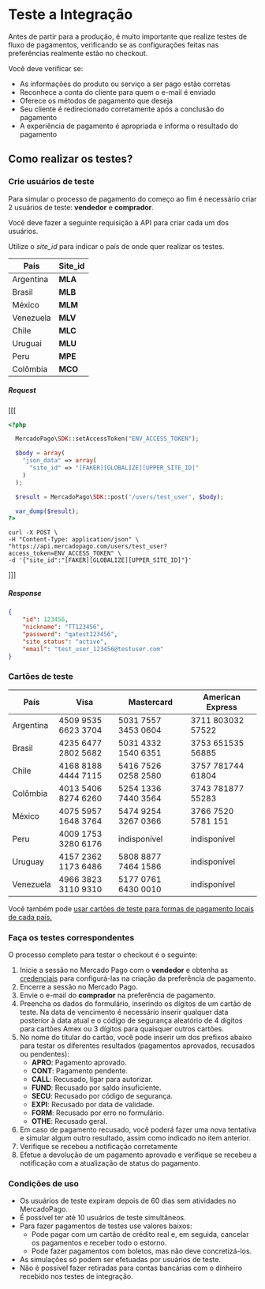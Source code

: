 # Teste a Integração

Antes de partir para a produção, é muito importante que realize testes de fluxo de pagamentos, verificando se as configurações feitas nas preferências realmente estão no checkout.

Você deve verificar se:
+ As informações do produto ou serviço a ser pago estão corretas
+ Reconhece a conta do cliente para quem o e-mail é enviado
+ Oferece os métodos de pagamento que deseja
+	Seu cliente é redirecionado corretamente após a conclusão do pagamento
+ A experiência de pagamento é apropriada e informa o resultado do pagamento


## Como realizar os testes?

### Crie usuários de teste

Para simular o processo de pagamento do começo ao fim é necessário criar 2 usuários de teste: **vendedor** e **comprador**.

Você deve fazer a seguinte requisição à API para criar cada um dos usuários.

Utilize o *site_id* para indicar o país de onde quer realizar os testes.

| Pais  | Site_id |
| ---- 	| ----- |
| Argentina | **MLA** |
| Brasil  | **MLB** |
| México  | **MLM** |
| Venezuela | **MLV** |
| Chile | **MLC** |
| Uruguai | **MLU** |
| Peru  | **MPE** |
| Colômbia  | **MCO**|

##### _Request_
[[[
```php
<?php

  MercadoPago\SDK::setAccessToken("ENV_ACCESS_TOKEN");

  $body = array(
    "json_data" => array(
      "site_id" => "[FAKER][GLOBALIZE][UPPER_SITE_ID]"
    )
  );

  $result = MercadoPago\SDK::post('/users/test_user', $body);

  var_dump($result);
?>
```
```curl
curl -X POST \
-H "Content-Type: application/json" \
"https://api.mercadopago.com/users/test_user?access_token=ENV_ACCESS_TOKEN" \
-d '{"site_id":"[FAKER][GLOBALIZE][UPPER_SITE_ID]"}'
```
]]]
##### _Response_
```json
{
    "id": 123456,
    "nickname": "TT123456",
    "password": "qatest123456",
    "site_status": "active",
    "email": "test_user_123456@testuser.com"
}
```

### Cartões de teste


| País       | Visa                | Mastercard          | American Express  |
| ---------- | ------------------- | ------------------- | ----------------- |
| Argentina  | 4509 9535 6623 3704 | 5031 7557 3453 0604 | 3711 803032 57522 |
| Brasil     | 4235 6477 2802 5682 | 5031 4332 1540 6351 | 3753 651535 56885 |
| Chile      | 4168 8188 4444 7115 | 5416 7526 0258 2580 | 3757 781744 61804 |
| Colômbia   | 4013 5406 8274 6260 | 5254 1336 7440 3564 | 3743 781877 55283 |
| México     | 4075 5957 1648 3764 | 5474 9254 3267 0366 | 3766 7520 5781 151      |
| Peru       | 4009 1753 3280 6176 | indisponível        | indisponível      |
| Uruguay  	 | 4157 2362 1173 6486 |5808 8877 7464 1586  | indisponível      |
| Venezuela  | 4966 3823 3110 9310 | 5177 0761 6430 0010 | indisponível      |

Você também pode [usar cartões de teste para formas de pagamento locais de cada país.](/guides/localization/local-cards.pt.md)

### Faça os testes correspondentes

O processo completo para testar o checkout é o seguinte:

1. Inicie a sessão no Mercado Pago com o **vendedor** e obtenha as [credenciais](https://www.mercadopago.com/mla/account/credentials) para configurá-las na criação da preferência de pagamento.
2. Encerre a sessão no Mercado Pago.
3. Envie o e-mail do **comprador** na preferência de pagamento.
4. Preencha os dados do formulário, inserindo os dígitos de um cartão de teste. Na data de vencimento é necessário inserir qualquer data posterior à data atual e o código de segurança aleatório de 4 dígitos para cartões Amex ou 3 dígitos para quaisquer outros cartões.
5. No nome do titular do cartão, você pode inserir um dos prefixos abaixo para testar os diferentes resultados (pagamentos aprovados, recusados ou pendentes):
	* **APRO**: Pagamento aprovado.
	* **CONT**: Pagamento pendente.
	* **CALL**: Recusado, ligar para autorizar.
	* **FUND**: Recusado por saldo insuficiente.
	* **SECU**: Recusado por código de segurança.
	* **EXPI**: Recusado por data de validade.
	* **FORM**: Recusado por erro no formulário.
	* **OTHE**: Recusado geral.
6. Em caso de pagamento recusado, você poderá fazer uma nova tentativa e simular algum outro resultado, assim como indicado no item anterior.
7. Verifique se recebeu a notificação corretamente
8. Efetue a devolução de um pagamento aprovado e verifique se recebeu a notificação com a atualização de status do pagamento.

### Condições de uso

+ Os usuários de teste expiram depois de 60 dias sem atividades no MercadoPago.
+ É possível ter até 10 usuários de teste simultâneos.
+ Para fazer pagamentos de testes use valores baixos:
	* Pode pagar com um cartão de crédito real e, em seguida, cancelar os pagamentos e receber todo o estorno.
	* Pode fazer pagamentos com boletos, mas não deve concretizá-los.
+ As simulações só podem ser efetuadas por usuários de teste.
+ Não é possível fazer retiradas para contas bancárias com o dinheiro recebido nos testes de integração.
